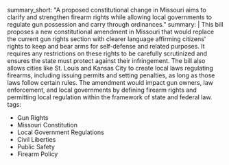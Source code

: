 summary_short: "A proposed constitutional change in Missouri aims to clarify and strengthen firearm rights while allowing local governments to regulate gun possession and carry through ordinances."
summary: |
  This bill proposes a new constitutional amendment in Missouri that would replace the current gun rights section with clearer language affirming citizens' rights to keep and bear arms for self-defense and related purposes. It requires any restrictions on these rights to be carefully scrutinized and ensures the state must protect against their infringement. The bill also allows cities like St. Louis and Kansas City to create local laws regulating firearms, including issuing permits and setting penalties, as long as those laws follow certain rules. The amendment would impact gun owners, law enforcement, and local governments by defining firearm rights and permitting local regulation within the framework of state and federal law.
tags:
  - Gun Rights
  - Missouri Constitution
  - Local Government Regulations
  - Civil Liberties
  - Public Safety
  - Firearm Policy
